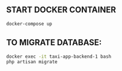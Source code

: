 ## START DOCKER CONTAINER

```sh
docker-compose up
```

## TO MIGRATE DATABASE:

```sh
docker exec -it taxi-app-backend-1 bash
php artisan migrate
```
